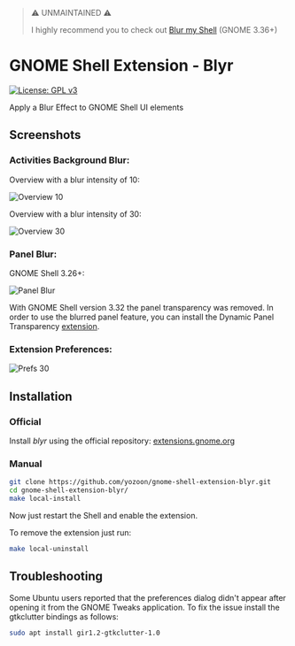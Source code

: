 > :warning: UNMAINTAINED :warning:
>
> I highly recommend you to check out [Blur my Shell](https://github.com/aunetx/blur-my-shell) (GNOME 3.36+)

# GNOME Shell Extension - Blyr

[![License: GPL v3](https://img.shields.io/badge/License-GPL%20v2-blue.svg)](https://www.gnu.org/licenses/old-licenses/gpl-2.0.html)

Apply a Blur Effect to GNOME Shell UI elements

## Screenshots
### Activities Background Blur:
Overview with a blur intensity of 10:

![](https://raw.githubusercontent.com/yozoon/gnome-shell-extension-blyr/master/img/Overview_10.png "Overview 10")

Overview with a blur intensity of 30:

![](https://raw.githubusercontent.com/yozoon/gnome-shell-extension-blyr/master/img/Overview_30.png "Overview 30")

### Panel Blur:
GNOME Shell 3.26+:

![](https://raw.githubusercontent.com/yozoon/gnome-shell-extension-blyr/master/img/Panel_Blur.png "Panel Blur")

With GNOME Shell version 3.32 the panel transparency was removed. In order to use the blurred panel feature, you can install the Dynamic Panel Transparency [extension](https://extensions.gnome.org/extension/1011/dynamic-panel-transparency/).

### Extension Preferences:
![](https://raw.githubusercontent.com/yozoon/gnome-shell-extension-blyr/master/img/Prefs_30.png "Prefs 30")

## Installation
### Official
Install *blyr* using the official repository:
[extensions.gnome.org](https://extensions.gnome.org/extension/1251/blyr/)

### Manual

```bash
git clone https://github.com/yozoon/gnome-shell-extension-blyr.git
cd gnome-shell-extension-blyr/
make local-install
```
Now just restart the Shell and enable the extension.

To remove the extension just run:

```bash
make local-uninstall
```

## Troubleshooting
Some Ubuntu users reported that the preferences dialog didn't appear after opening it from the GNOME Tweaks application. To fix the issue install the gtkclutter bindings as follows:

```bash
sudo apt install gir1.2-gtkclutter-1.0
```
